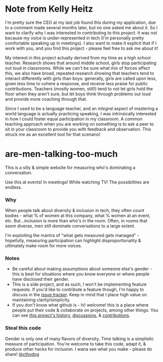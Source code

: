 # Note from Kelly Heitz
I'm pretty sure the CEO at my last job found this during my application, due to a comment made several months later, but no one asked me about it. So I want to clarify why I was interested in contributing to this project. It was not because my voice is under-represented in tech (I'm personally pretty comfortable speaking up in meetings). I also want to make it explicit that if I work with you, and you find this project - please feel free to ask me about it!

My interest in this project actually derived from my time as a high school teacher. Research shows that around middle school, girls stop participating out loud in classrooms. While we can't be sure what mix of forces affect this, we also have broad, repeated research showing that teachers tend to interact differently with girls than boys: generally, girls are called upon less, given less time to cohere a response, and receive less praise for public contributions. Teachers (mostly women, still!) tend to not let girls hold the floor when they aren't sure, but let boys think through problems out loud and provide more coaching through that.

Since I used to be a language teacher, and an *integral* aspect of mastering a world language is actually practicing speaking, I was intrinsically interested in how I could foster equal participation in my classroom. A common teaching approach when you are working on something is to ask a peer to sit in your classroom to provide you with feedback and observation. This struck me as an excellent tool for that scenario!

# are-men-talking-too-much

This is a silly & simple website for measuring who's dominating a conversation.

Use this at events! In meetings! While watching TV! The possibilities are endless.

### Why
When people talk about diversity & inclusion in tech, they often count bodies - what % of women at this company, what % women at an event, etc. But...inclusion is more than who's in the room. Often, in rooms that *seem* diverse, men still dominate conversations to a large extent.

I'm exploiting the mantra of "what gets measured gets managed" - hopefully, measuring participation can highlight disproportionality & ultimately make room for more voices.

### Notes
- Be careful about making assumptions about someone else's gender - this is best for situations where you know everyone or where people have disclosed their gender.
- This is a side project, and as such, I won't be implementing feature requests. If you'd like to contribute a feature though, I'm happy to discuss in the [issue tracker](https://github.com/cathydeng/are-men-talking-too-much/issues). Keep in mind that I place high value on maintaining clarity/simplicity.
- If you don't know what github is - hi! welcome! this is a place where people put their code & collaborate on projects, among other things. You can see [this project's history](https://github.com/cathydeng/are-men-talking-too-much/commits/master), [discussions](https://github.com/cathydeng/are-men-talking-too-much/issues), & [contributions](https://github.com/cathydeng/are-men-talking-too-much/pulls?utf8=%E2%9C%93&q=).

### Steal this code
Gender is only one of many flavors of diversity. Time talking is a simplistic measure of participation. You're welcome to take this code, adapt it, & produce other hacks for inclusion. I wana see what you make - please do share! [@cthydng](https://twitter.com/cthydng/)
